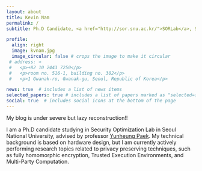 ```yaml
---
layout: about
title: Kevin Nam
permalink: /
subtitle: Ph.D Candidate, <a href="http://sor.snu.ac.kr/">SORLab</a>, Seoul National University

profile:
  align: right
  image: kvnam.jpg
  image_circular: false # crops the image to make it circular
 # address: >
 #   <p>+82 10 2443 7250</p>
 #   <p>room no. 516-1, building no. 302</p>
 #   <p>1 Gwanak-ro, Gwanak-gu, Seoul, Republic of Korea</p>

news: true  # includes a list of news items
selected_papers: true # includes a list of papers marked as "selected={true}"
social: true  # includes social icons at the bottom of the page
---
```


My blog is under severe but lazy reconstruction!!

I am a Ph.D candidate studying in Security Optimization Lab in Seoul National University, advised by professor  <a href="http://sor.snu.ac.kr/document/professors">Yunheung Paek</a>. My technical background is based on hardware design, but I am currently actively performing research topics related to privacy preserving techniques, such as fully homomorphic encryption, Trusted Execution Environments, and Multi-Party Computation.

<!--

Write your biography here. Tell the world about yourself. Link to your favorite [subreddit](http://reddit.com). You can put a picture in, too. The code is already in, just name your picture `prof_pic.jpg` and put it in the `img/` folder.

 Put your address / P.O. box / other info right below your picture. You can also disable any these elements by editing `profile` property of the YAML header of your `_pages/about.md`. Edit `_bibliography/papers.bib` and Jekyll will render your [publications page](/al-folio/publications/) automatically.

 Link to your social media connections, too. This theme is set up to use [Font Awesome icons](http://fortawesome.github.io/Font-Awesome/) and [Academicons](https://jpswalsh.github.io/academicons/), like the ones below. Add your Facebook, Twitter, LinkedIn, Google Scholar, or just disable all of them.

-->

 